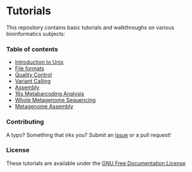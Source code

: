 # Tutorials

This repository contains basic tutorials and walkthroughs on various
bioinformatics subjects:

### Table of contents

* [Introduction to Unix](unix/first_steps.md)
* [File formats](file_formats.md)
* [Quality Control](qc.md)
* [Variant Calling](variant_calling.md)
* [Assembly](assembly.md)
* [16s Metabarcoding Analysis](16s.md)
* [Whole Metagenome Sequencing](wms.md)
* [Metagenome Assembly](meta_assembly.md)

### Contributing

A typo? Something that irks you? Submit an [issue](https://github.com/HadrienG/tutorials/issues)
or a pull request!

### License

These tutorials are available under the [GNU Free Documentation License](LICENSE)
